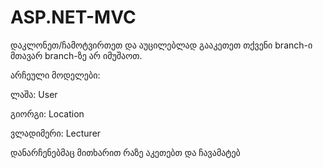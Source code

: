 # ASP.NET-MVC

დაკლონეთ/ჩამოტვირთეთ და აუცილებლად გააკეთეთ თქვენი branch-ი
მთავარ branch-ზე არ იმუშაოთ.

არჩეული მოდელები:

ლაშა: User

გიორგი: Location

ვლადიმერი: Lecturer

დანარჩენებმაც მითხარით რაზე აკეთებთ და ჩავამატებ

